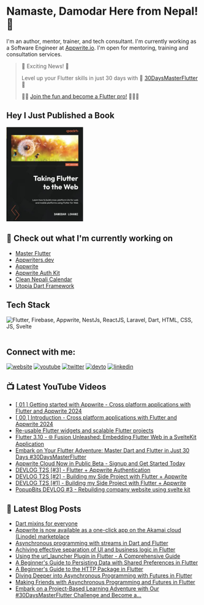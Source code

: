 # Namaste, Damodar Here from Nepal! 👋

I'm an author, mentor, trainer, and tech consultant. I'm currently working as a Software Engineer at [Appwrite.io](https://appwrite.io). I'm open for mentoring, training and consultation services.

> 🎉 Exciting News! 🎉
> 
> Level up your Flutter skills in just 30 days with 🚀 [30DaysMasterFlutter](https://appwriters.dev/30days/flutter) 🚀
>
> 👨‍💻 [Join the fun and become a Flutter pro!](https://appwriters.dev/30days/flutter) 💪👩‍💻

## Hey I Just Published a Book

<a href="https://www.amazon.com/Taking-Flutter-Web-cross-platform-platforms/dp/1801817715">
<img src="./assets/taking-flutter-to-web.jpg" width="200px" />
</a>

<br />

## 👷 Check out what I'm currently working on

  - [Master Flutter](https://masterflutter.appwriters.dev)
  - [Appwriters.dev](https://appwriters.dev)
  - [Appwrite](https://github.com/appwrite/appwrite)
  - [Appwrite Auth Kit](https://github.com/lohanidamodar/appwrite_auth_kit)
  - [Clean Nepali Calendar](https://github.com/lohanidamodar/clean_nepali_calendar)
  - [Utopia Dart Framework](https://github.com/utopia-dart)


## Tech Stack
<img src="https://skillicons.dev/icons?i=js,html,css,swift,php,dart,flutter,appwrite,firebase,svelte" title="Flutter, Firebase, Appwrite, NestJs, ReactJS, Laravel, Dart, HTML, CSS, JS, Svelte" alt="Flutter, Firebase, Appwrite, NestJs, ReactJS, Laravel, Dart, HTML, CSS, JS, Svelte" /> <br /><br />

## Connect with me:
[![website](https://img.shields.io/badge/web-A21432?style=for-the-badge&logo=globe&logoColor=white)](https://dlohani.com.np)
[![youtube](https://img.shields.io/badge/youtube-FF0000?style=for-the-badge&logo=youtube&logoColor=white)](https://youtube.com/reactbits)
[![twitter](https://img.shields.io/badge/Twitter-1DA1F2?style=for-the-badge&logo=twitter&logoColor=white)](https://www.instagram.com/arorapranav187/)
[![devto](https://img.shields.io/badge/dev.to-0A0A0A?style=for-the-badge&logo=devdotto&logoColor=white)](https://dev.to/lohanidamodar)
[![linkedin](https://img.shields.io/badge/LinkedIn-0077B5?style=for-the-badge&logo=linkedin&logoColor=white)](https://www.linkedin.com/in/lohanidamodar/)


## 📺 Latest YouTube Videos
<!-- YOUTUBE:START -->
- [[ 01 ] Getting started with Appwrite - Cross platform applications with Flutter and Appwrite 2024](https://www.youtube.com/watch?v=WiOOowM9FVE)
- [[ 00 ] Introduction - Cross platform applications with Flutter and Appwrite 2024](https://www.youtube.com/watch?v=cmboLwHvsFU)
- [Re-usable Flutter widgets and scalable Flutter projects](https://www.youtube.com/watch?v=3QikoLe2kXY)
- [Flutter 3.10 - 🌐 Fusion Unleashed: Embedding Flutter Web in a SvelteKit Application](https://www.youtube.com/watch?v=sK-wmZg9LoY)
- [Embark on Your Flutter Adventure:  Master Dart and Flutter in Just 30 Days #30DaysMasterFlutter](https://www.youtube.com/watch?v=OsnAmPDo83Y)
- [Appwrite Cloud Now in Public Beta - Signup and Get Started Today](https://www.youtube.com/watch?v=IGyq57mI1CU)
- [DEVLOG T2S [#3] - Flutter + Appwrite Authentication](https://www.youtube.com/watch?v=YtL4zWQ-I18)
- [DEVLOG T2S [#2] - Building my Side Project with Flutter + Appwrite](https://www.youtube.com/watch?v=uDSYiT5Kxnw)
- [DEVLOG T2S [#1] - Building my Side Project with Flutter + Appwrite](https://www.youtube.com/watch?v=PgH2FDYJ1XI)
- [PopupBits DEVLOG #3 - Rebuilding company website using svelte kit](https://www.youtube.com/watch?v=-O2-mYC6r6E)
<!-- YOUTUBE:END -->

## 📕 Latest Blog Posts
<!-- BLOG-POST-LIST:START -->
- [Dart mixins for everyone](https://appwriters.dev/blog/dart-mixins-for-everyone)
- [Appwrite is now available as a one-click app on the Akamai cloud &lpar;Linode&rpar; marketplace](https://dev.to/appwrite/appwrite-is-now-available-as-a-one-click-app-on-the-akamai-cloud-linode-marketplace-5ajp)
- [Asynchronous programming with streams in Dart and Flutter](https://appwriters.dev/blog/asynchronous-programming-with-streams-in-dart-and-flutter)
- [Achiving effective separation of UI and business logic in Flutter](https://appwriters.dev/blog/achiving-effective-separation-of-ui-and-business-logic-in-flutter)
- [Using the url_launcher Plugin in Flutter - A Comprehensive Guide](https://appwriters.dev/blog/using-the-url-launcher-plugin-in-flutter-a-comprehensive-guide)
- [A Beginner&#39;s Guide to Persisting Data with Shared Preferences in Flutter](https://appwriters.dev/blog/a-beginners-guide-to-persisting-data-with-shared-preferences-in-flutter)
- [A Beginner&#39;s Guide to the HTTP Package in Flutter](https://appwriters.dev/blog/a-beginners-guide-to-the-http-package-in-flutter)
- [Diving Deeper into Asynchronous Programming with Futures in Flutter](https://appwriters.dev/blog/diving-deeper-int-asynchronous-programming-with-futures-in-flutter)
- [Making Friends with Asynchronous Programming and Futures in Flutter](https://appwriters.dev/blog/making-friends-with-asynchronous-programming-and-futures-in-flutter)
- [Embark on a Project-Based Learning Adventure with Our #30DaysMasterFlutter Challenge and Become a…](https://lohanidamodar.medium.com/embark-on-a-project-based-learning-adventure-with-our-30daysmasterflutter-challenge-and-become-a-fd22f76d2602?source=rss-21afa4abace7------2)
<!-- BLOG-POST-LIST:END -->


[website]: https://dlohani.com.np
[twitter]: https://twitter.com/lohanidamodar
[youtube]: https://youtube.com/reactbits
[linkedin]: https://linkedin.com/in/lohanidamodar
